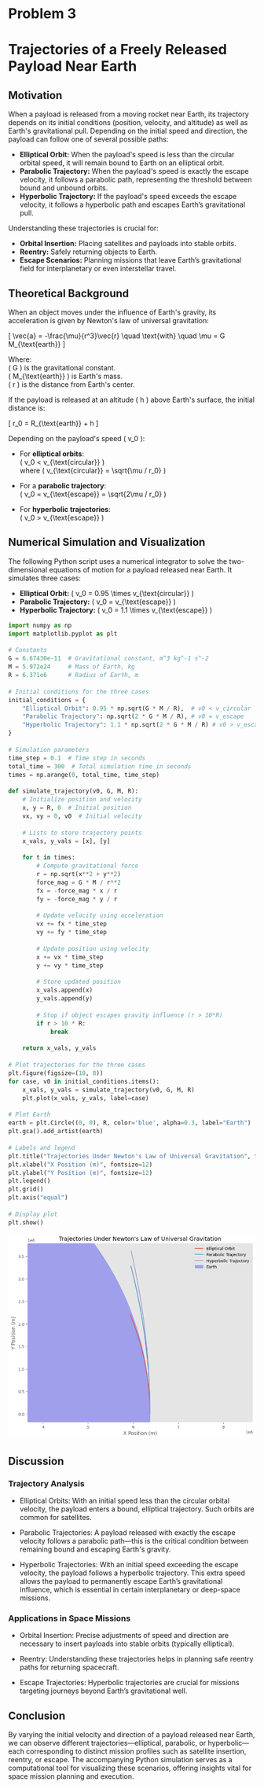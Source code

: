 # Problem 3

# Trajectories of a Freely Released Payload Near Earth

## Motivation

When a payload is released from a moving rocket near Earth, its trajectory depends on its initial conditions (position, velocity, and altitude) as well as Earth's gravitational pull. Depending on the initial speed and direction, the payload can follow one of several possible paths:  
- **Elliptical Orbit:** When the payload's speed is less than the circular orbital speed, it will remain bound to Earth on an elliptical orbit.  
- **Parabolic Trajectory:** When the payload's speed is exactly the escape velocity, it follows a parabolic path, representing the threshold between bound and unbound orbits.  
- **Hyperbolic Trajectory:** If the payload's speed exceeds the escape velocity, it follows a hyperbolic path and escapes Earth’s gravitational pull.  

Understanding these trajectories is crucial for:  
- **Orbital Insertion:** Placing satellites and payloads into stable orbits.  
- **Reentry:** Safely returning objects to Earth.  
- **Escape Scenarios:** Planning missions that leave Earth’s gravitational field for interplanetary or even interstellar travel.


## Theoretical Background

When an object moves under the influence of Earth's gravity, its acceleration is given by Newton's law of universal gravitation:



\[
\vec{a} = -\frac{\mu}{r^3}\vec{r} \quad \text{with} \quad \mu = G M_{\text{earth}}
\]



Where:  
 \( G \) is the gravitational constant.  
 \( M_{\text{earth}} \) is Earth's mass.  
 \( r \) is the distance from Earth's center.  

If the payload is released at an altitude \( h \) above Earth's surface, the initial distance is:



\[
r_0 = R_{\text{earth}} + h
\]



Depending on the payload's speed \( v_0 \):  

- For **elliptical orbits**:  
\( v_0 < v_{\text{circular}} \)  
where \( v_{\text{circular}} = \sqrt{\mu / r_0} \)  

- For a **parabolic trajectory**:  
\( v_0 = v_{\text{escape}} = \sqrt{2\mu / r_0} \)  

- For **hyperbolic trajectories**:  
\( v_0 > v_{\text{escape}} \)

## Numerical Simulation and Visualization

The following Python script uses a numerical integrator to solve the two-dimensional equations of motion for a payload released near Earth. It simulates three cases:  
- **Elliptical Orbit:** \( v_0 = 0.95 \times v_{\text{circular}} \)  
- **Parabolic Trajectory:** \( v_0 = v_{\text{escape}} \)  
- **Hyperbolic Trajectory:** \( v_0 = 1.1 \times v_{\text{escape}} \)  

```python
import numpy as np
import matplotlib.pyplot as plt

# Constants
G = 6.67430e-11  # Gravitational constant, m^3 kg^-1 s^-2
M = 5.972e24     # Mass of Earth, kg
R = 6.371e6      # Radius of Earth, m

# Initial conditions for the three cases
initial_conditions = {
    "Elliptical Orbit": 0.95 * np.sqrt(G * M / R),  # v0 < v_circular
    "Parabolic Trajectory": np.sqrt(2 * G * M / R), # v0 = v_escape
    "Hyperbolic Trajectory": 1.1 * np.sqrt(2 * G * M / R) # v0 > v_escape
}

# Simulation parameters
time_step = 0.1  # Time step in seconds
total_time = 300  # Total simulation time in seconds
times = np.arange(0, total_time, time_step)

def simulate_trajectory(v0, G, M, R):
    # Initialize position and velocity
    x, y = R, 0  # Initial position
    vx, vy = 0, v0  # Initial velocity
    
    # Lists to store trajectory points
    x_vals, y_vals = [x], [y]
    
    for t in times:
        # Compute gravitational force
        r = np.sqrt(x**2 + y**2)
        force_mag = G * M / r**2
        fx = -force_mag * x / r
        fy = -force_mag * y / r
        
        # Update velocity using acceleration
        vx += fx * time_step
        vy += fy * time_step
        
        # Update position using velocity
        x += vx * time_step
        y += vy * time_step
        
        # Store updated position
        x_vals.append(x)
        y_vals.append(y)
        
        # Stop if object escapes gravity influence (r > 10*R)
        if r > 10 * R:
            break
    
    return x_vals, y_vals

# Plot trajectories for the three cases
plt.figure(figsize=(10, 8))
for case, v0 in initial_conditions.items():
    x_vals, y_vals = simulate_trajectory(v0, G, M, R)
    plt.plot(x_vals, y_vals, label=case)

# Plot Earth
earth = plt.Circle((0, 0), R, color='blue', alpha=0.3, label="Earth")
plt.gca().add_artist(earth)

# Labels and legend
plt.title("Trajectories Under Newton's Law of Universal Gravitation", fontsize=14)
plt.xlabel("X Position (m)", fontsize=12)
plt.ylabel("Y Position (m)", fontsize=12)
plt.legend()
plt.grid()
plt.axis("equal")

# Display plot
plt.show()
```
![alt text](image-5.png)

## Discussion
### Trajectory Analysis
- Elliptical Orbits: With an initial speed less than the circular orbital velocity, the payload enters a bound, elliptical trajectory. Such orbits are common for satellites.

- Parabolic Trajectories: A payload released with exactly the escape velocity follows a parabolic path—this is the critical condition between remaining bound and escaping Earth's gravity.

- Hyperbolic Trajectories: With an initial speed exceeding the escape velocity, the payload follows a hyperbolic trajectory. This extra speed allows the payload to permanently escape Earth’s gravitational influence, which is essential in certain interplanetary or deep-space missions.

### Applications in Space Missions
- Orbital Insertion: Precise adjustments of speed and direction are necessary to insert payloads into stable orbits (typically elliptical).

- Reentry: Understanding these trajectories helps in planning safe reentry paths for returning spacecraft.

- Escape Trajectories: Hyperbolic trajectories are crucial for missions targeting journeys beyond Earth’s gravitational well.

## Conclusion
By varying the initial velocity and direction of a payload released near Earth, we can observe different trajectories—elliptical, parabolic, or hyperbolic—each corresponding to distinct mission profiles such as satellite insertion, reentry, or escape. The accompanying Python simulation serves as a computational tool for visualizing these scenarios, offering insights vital for space mission planning and execution.